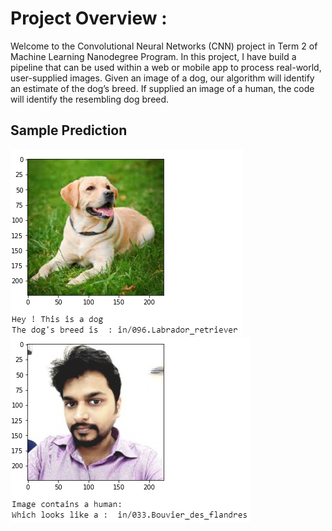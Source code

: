 # Project Overview :

Welcome to the Convolutional Neural Networks (CNN) project in Term 2 of Machine Learning Nanodegree Program. In this project, I have build a pipeline that can be used within a web or mobile app to process real-world, user-supplied images. Given an image of a dog, our algorithm will identify an estimate of the dog’s breed. If supplied an image of a human, the code will identify the resembling dog breed.

## Sample Prediction
![Screenshot](screenshot1.png)
![Screenshot](screenshot2.png)
